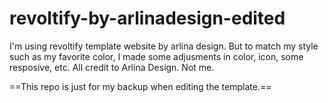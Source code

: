 # revoltify-by-arlinadesign-edited
I'm using revoltify template website by arlina design.
But to match my style such as my favorite color, I made some adjusments in color, icon, some resposive, etc.
All credit to Arlina Design. Not me.

==This repo is just for my backup when editing the template.==
